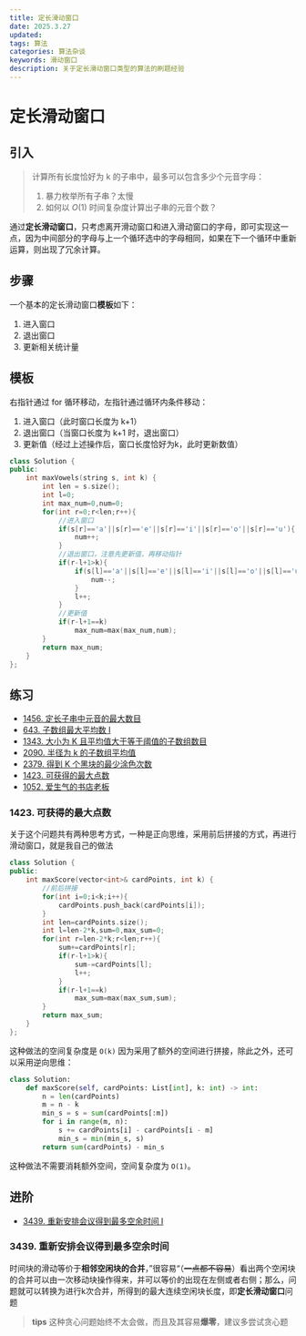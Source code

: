 ```yaml
---
title: 定长滑动窗口
date: 2025.3.27
updated:
tags: 算法
categories: 算法杂谈
keywords: 滑动窗口
description: 关于定长滑动窗口类型的算法的刷题经验
---
```


# 定长滑动窗口

## 引入

> 计算所有长度恰好为 k 的子串中，最多可以包含多少个元音字母：
> 1. 暴力枚举所有子串？太慢
> 2. 如何以 $O(1)$ 时间复杂度计算出子串的元音个数？

通过**定长滑动窗口**，只考虑离开滑动窗口和进入滑动窗口的字母，即可实现这一点，因为中间部分的字母与上一个循环选中的字母相同，如果在下一个循环中重新运算，则出现了冗余计算。

## 步骤

一个基本的定长滑动窗口**模板**如下：
1. 进入窗口
2. 退出窗口
3. 更新相关统计量

## 模板

右指针通过 for 循环移动，左指针通过循环内条件移动：
1. 进入窗口（此时窗口长度为 k+1）
2. 退出窗口（当窗口长度为 k+1 时，退出窗口）
3. 更新值（经过上述操作后，窗口长度恰好为k，此时更新数值）

```cpp
class Solution {
public:
    int maxVowels(string s, int k) {
        int len = s.size();
        int l=0;
        int max_num=0,num=0;
        for(int r=0;r<len;r++){
            //进入窗口
            if(s[r]=='a'||s[r]=='e'||s[r]=='i'||s[r]=='o'||s[r]=='u'){
                num++;
            }
            //退出窗口，注意先更新值，再移动指针
            if(r-l+1>k){
                if(s[l]=='a'||s[l]=='e'||s[l]=='i'||s[l]=='o'||s[l]=='u'){
                    num--;
                }
                l++;
            }
            //更新值
            if(r-l+1==k)
                max_num=max(max_num,num);
        }
        return max_num;
    }
};
```

## 练习

+ [1456. 定长子串中元音的最大数目](https://leetcode.cn/problems/maximum-number-of-vowels-in-a-substring-of-given-length/)
+ [643. 子数组最大平均数 I](https://leetcode.cn/problems/maximum-average-subarray-i/)
+ [1343. 大小为 K 且平均值大于等于阈值的子数组数目](https://leetcode.cn/problems/number-of-sub-arrays-of-size-k-and-average-greater-than-or-equal-to-threshold/) 
+ [2090. 半径为 k 的子数组平均值](https://leetcode.cn/problems/k-radius-subarray-averages/)
+ [2379. 得到 K 个黑块的最少涂色次数](https://leetcode.cn/problems/minimum-recolors-to-get-k-consecutive-black-blocks/)
+ [1423. 可获得的最大点数](https://leetcode.cn/problems/maximum-points-you-can-obtain-from-cards/)
+ [1052. 爱生气的书店老板](https://leetcode.cn/problems/grumpy-bookstore-owner/)

### 1423. 可获得的最大点数

关于这个问题共有两种思考方式，一种是正向思维，采用前后拼接的方式，再进行滑动窗口，就是我自己的做法

```cpp
class Solution {
public:
    int maxScore(vector<int>& cardPoints, int k) {
        //前后拼接
        for(int i=0;i<k;i++){
            cardPoints.push_back(cardPoints[i]);
        }
        int len=cardPoints.size();
        int l=len-2*k,sum=0,max_sum=0;
        for(int r=len-2*k;r<len;r++){
            sum+=cardPoints[r];
            if(r-l+1>k){
                sum-=cardPoints[l];
                l++;
            }
            if(r-l+1==k)
                max_sum=max(max_sum,sum);
        }
        return max_sum;
    }
};
```

这种做法的空间复杂度是 `O(k)` 因为采用了额外的空间进行拼接，除此之外，还可以采用逆向思维：

```python
class Solution:
    def maxScore(self, cardPoints: List[int], k: int) -> int:
        n = len(cardPoints)
        m = n - k
        min_s = s = sum(cardPoints[:m])
        for i in range(m, n):
            s += cardPoints[i] - cardPoints[i - m]
            min_s = min(min_s, s)
        return sum(cardPoints) - min_s
```

这种做法不需要消耗额外空间，空间复杂度为 `O(1)`。

## 进阶

+ [3439. 重新安排会议得到最多空余时间 I](https://leetcode.cn/problems/reschedule-meetings-for-maximum-free-time-i/)

### 3439. 重新安排会议得到最多空余时间

时间块的滑动等价于**相邻空闲块的合并**，”很容易“（~~一点都不容易~~）看出两个空闲块的合并可以由一次移动块操作得来，并可以等价的出现在左侧或者右侧；那么，问题就可以转换为进行k次合并，所得到的最大连续空闲块长度，即**定长滑动窗口**问题

>**tips**
>这种贪心问题始终不太会做，而且及其容易**爆零**，建议多尝试贪心题

